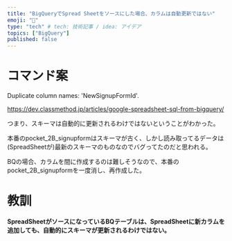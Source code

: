 ```yaml
---
title: "BigQueryでSpread Sheetをソースにした場合、カラムは自動更新ではない"
emoji: "🏓"
type: "tech" # tech: 技術記事 / idea: アイデア
topics: ["BigQuery"]
published: false
---
```


# コマンド案

Duplicate column names: 'NewSignupFormId'.

https://dev.classmethod.jp/articles/google-spreadsheet-sql-from-bigquery/

つまり、スキーマは自動的に更新されるわけではないということがわかった。

本番のpocket_2B_signupformはスキーマが古く、しかし読み取ってるデータは(SpreadSheetが)最新のスキーマのものなのでバグってたのだと思われる。

BQの場合、カラムを間に作成するのは難しそうなので、本番のpocket_2B_signupformを一度消し、再作成した。

# 教訓

**SpreadSheetがソースになっているBQテーブルは、SpreadSheetに新カラムを追加しても、自動的にスキーマが更新されるわけではない。**
